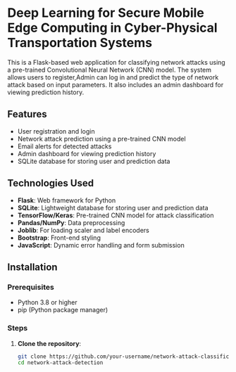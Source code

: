# Deep Learning for Secure Mobile Edge Computing in Cyber-Physical Transportation Systems

This is a Flask-based web application for classifying network attacks using a pre-trained Convolutional Neural Network (CNN) model. The system allows users to register,Admin can log in and predict the type of network attack based on input parameters. It also includes an admin dashboard for viewing prediction history.

## Features

- User registration and login
- Network attack prediction using a pre-trained CNN model
- Email alerts for detected attacks
- Admin dashboard for viewing prediction history
- SQLite database for storing user and prediction data

## Technologies Used

- **Flask**: Web framework for Python
- **SQLite**: Lightweight database for storing user and prediction data
- **TensorFlow/Keras**: Pre-trained CNN model for attack classification
- **Pandas/NumPy**: Data preprocessing
- **Joblib**: For loading scaler and label encoders
- **Bootstrap**: Front-end styling
- **JavaScript**: Dynamic error handling and form submission

## Installation

### Prerequisites

- Python 3.8 or higher
- pip (Python package manager)

### Steps

1. **Clone the repository**:
   ```bash
   git clone https://github.com/your-username/network-attack-classification.git](https://github.com/Devi-Krishna-Madhuri/Deep_Learning_For_Secure_Mobile_Edge_Computing_In_Cyber-Physical_Transportation_System.git
   cd network-attack-detection
